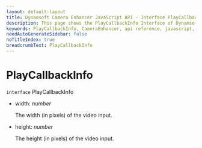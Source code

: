 ```yaml
---
layout: default-layout
title: Dynamsoft Camera Enhancer JavaScript API - Interface PlayCallbackInfo
description: This page shows the PlayCallbackInfo Interface of Dynamsoft Camera Enhancer JavaScript SDK.
keywords: PlayCallbackInfo, CameraEnhancer, api reference, javascript, js
needAutoGenerateSidebar: false
noTitleIndex: true
breadcrumbText: PlayCallbackInfo
---
```


# PlayCallbackInfo

`interface` PlayCallbackInfo

* width: *number*

  The width (in pixels) of the video input.

* height: *number*

  The height (in pixels) of the video input.
  
